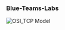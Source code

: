 ### Blue-Teams-Labs
![OSI_TCP Model](https://github.com/user-attachments/assets/44637101-b976-4859-ab1a-f1989485c152)
